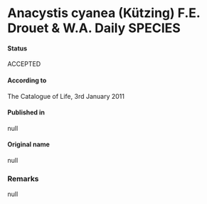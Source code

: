Anacystis cyanea (Kützing) F.E. Drouet & W.A. Daily SPECIES
=======

#### Status
ACCEPTED

#### According to
The Catalogue of Life, 3rd January 2011

#### Published in
null

#### Original name
null

### Remarks
null
